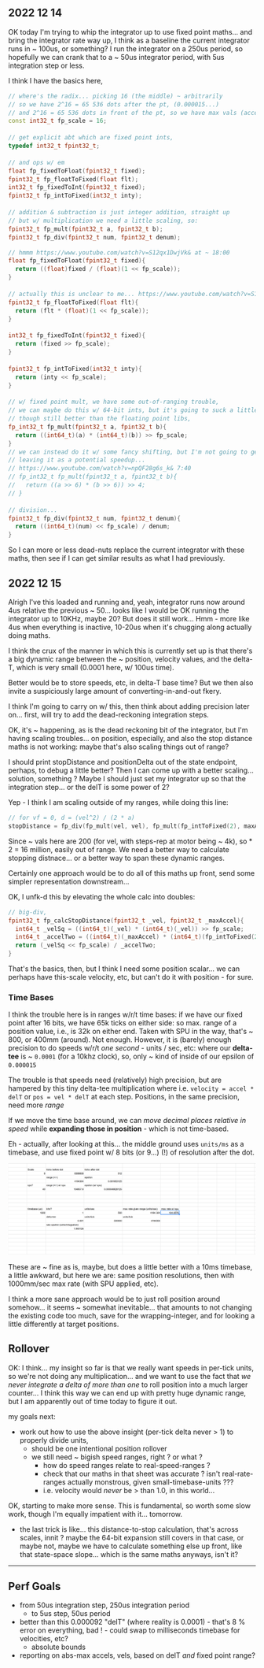 ## 2022 12 14 

OK today I'm trying to whip the integrator up to use fixed point maths... and bring the integrator rate way up, I think as a baseline the current integrator runs in ~ 100us, or something? I run the integrator on a 250us period, so hopefully we can crank that to a ~ 50us integrator period, with 5us integration step or less. 

I think I have the basics here, 

```cpp
// where's the radix... picking 16 (the middle) ~ arbitrarily 
// so we have 2^16 = 65 536 dots after the pt, (0.000015...)
// and 2^16 = 65 536 dots in front of the pt, so we have max vals (accel, pos, etc) +/- 32.5k, not bad, 
const int32_t fp_scale = 16;

// get explicit abt which are fixed point ints, 
typedef int32_t fpint32_t;

// and ops w/ em 
float fp_fixedToFloat(fpint32_t fixed);
fpint32_t fp_floatToFixed(float flt);
int32_t fp_fixedToInt(fpint32_t fixed);
fpint32_t fp_intToFixed(int32_t inty);

// addition & subtraction is just integer addition, straight up 
// but w/ multiplication we need a little scaling, so: 
fpint32_t fp_mult(fpint32_t a, fpint32_t b);
fpint32_t fp_div(fpint32_t num, fpint32_t denum);
```

```cpp
// hmmm https://www.youtube.com/watch?v=S12qx1DwjVk& at ~ 18:00 
float fp_fixedToFloat(fpint32_t fixed){
  return ((float)fixed / (float)(1 << fp_scale));
}

// actually this is unclear to me... https://www.youtube.com/watch?v=S12qx1DwjVk& at 16:57
fpint32_t fp_floatToFixed(float flt){
  return (flt * (float)(1 << fp_scale));
}

int32_t fp_fixedToInt(fpint32_t fixed){
  return (fixed >> fp_scale);
}

fpint32_t fp_intToFixed(int32_t inty){
  return (inty << fp_scale); 
}

// w/ fixed point mult, we have some out-of-ranging trouble, 
// we can maybe do this w/ 64-bit ints, but it's going to suck a little bit of time
// though still better than the floating point libs, 
fp_int32_t fp_mult(fpint32_t a, fpint32_t b){
  return ((int64_t)(a) * (int64_t)(b)) >> fp_scale;
}
// we can instead do it w/ some fancy shifting, but I'm not going to get into this yet: 
// leaving it as a potential speedup... 
// https://www.youtube.com/watch?v=npQF28g6s_k& 7:40 
// fp_int32_t fp_mult(fpint32_t a, fpint32_t b){
//   return ((a >> 6) * (b >> 6)) >> 4;
// }

// division...
fpint32_t fp_div(fpint32_t num, fpint32_t denum){
  return ((int64_t)(num) << fp_scale) / denum;
}
```

So I can more or less dead-nuts replace the current integrator with these maths, then see if I can get similar results as what I had previously. 

## 2022 12 15 

Alrigh I've this loaded and running and, yeah, integrator runs now around 4us relative the previous ~ 50... looks like I would be OK running the integrator up to 10KHz, maybe 20? But does it still work... Hmm - more like 4us when everything is inactive, 10-20us when it's chugging along actually doing maths. 

I think the crux of the manner in which this is currently set up is that there's a big dynamic range between the ~ position, velocity values, and the delta-T, which is very small (0.0001 here, w/ 100us time). 

Better would be to store speeds, etc, in delta-T base time? But we then also invite a suspiciously large amount of converting-in-and-out fkery. 

I think I'm going to carry on w/ this, then think about adding precision later on... first, will try to add the dead-reckoning integration steps. 

OK, it's ~ happening, as is the dead reckoning bit of the integrator, but I'm having scaling troubles... on position, especially, and also the stop distance maths is not working: maybe that's also scaling things out of range? 

I should print stopDistance and positionDelta out of the state endpoint, perhaps, to debug a little better? Then I can come up with a better scaling... solution, something ? Maybe I should just set my integrator up so that the integration step... or the delT is some power of 2? 

Yep - I think I am scaling outside of my ranges, while doing this line:

```cpp
// for vf = 0, d = (vel^2) / (2 * a)
stopDistance = fp_div(fp_mult(vel, vel), fp_mult(fp_intToFixed(2), maxAccel));
```

Since ~ vals here are 200 (for vel, with steps-rep at motor being ~ 4k), so * 2 = 16 million, easily out of range. We need a better way to calculate stopping distnace... or a better way to span these dynamic ranges. 

Certainly one approach would be to do all of this maths up front, send some simpler representation downstream... 

OK, I unfk-d this by elevating the whole calc into doubles:

```cpp
// big-div, 
fpint32_t fp_calcStopDistance(fpint32_t _vel, fpint32_t _maxAccel){
  int64_t _velSq = ((int64_t)(_vel) * (int64_t)(_vel)) >> fp_scale;
  int64_t _accelTwo = ((int64_t)(_maxAccel) * (int64_t)(fp_intToFixed(2))) >> fp_scale;
  return (_velSq << fp_scale) / _accelTwo;
}
```

That's the basics, then, but I think I need some position scalar... we can perhaps have this-scale velocity, etc, but can't do it with position - for sure. 

### Time Bases

I think the trouble here is in ranges w/r/t time bases: if we have our fixed point after 16 bits, we have 65k ticks on either side: so max. range of a position value, i.e., is 32k on either end. Taken with SPU in the way, that's ~ 800, or 400mm (around). Not enough. However, it is (barely) enough precision to do speeds w/r/t *one second* - units / sec, etc: where our **delta-tee** is ~ `0.0001` (for a 10khz clock), so, only ~ kind of inside of our epsilon of `0.000015` 

The trouble is that speeds need (relatively) high precision, but are hampered by this tiny delta-tee multiplication where i.e. `velocity = accel * delT` or `pos = vel * delT` at each step. Positions, in the same precision, need more *range* 

If we move the time base around, we can *move decimal places relative in speed* while **expanding those in position** - which is not time-based. 

Eh - actually, after looking at this... the middle ground uses `units/ms` as a timebase, and use fixed point w/ 8 bits (or 9...) (!) of resolution after the dot.

![fixedpoint-maths](images/2022-12-15_fixed-points-01.png)

These are ~ fine as is, maybe, but does a little better with a 10ms timebase, a little awkward, but here we are: same position resolutions, then with 1000mm/sec max rate (with SPU applied, etc). 

I think a more sane approach would be to just roll position around somehow... it seems ~ somewhat inevitable... that amounts to not changing the existing code too much, save for the wrapping-integer, and for looking a little differently at target positions. 

## Rollover

OK: I think... my insight so far is that we really want speeds in per-tick units, so we're not doing any multiplication... and we want to use the fact that *we never integrate a delta of more than one* to roll position into a much larger counter... I think this way we can end up with pretty huge dynamic range, but I am apparently out of time today to figure it out. 

my goals next:

- work out how to use the above insight (per-tick delta never > 1) to properly divide units, 
  - should be one intentional position rollover
  - we still need ~ bigish speed ranges, right ? or what ?
    - how do speed ranges relate to real-speed-ranges ? 
    - check that our maths in that sheet was accurate ? isn't real-rate-ranges actually monstrous, given small-timebase-units ??? 
    - i.e. velocity would *never* be > than 1.0, in this world...

OK, starting to make more sense. This is fundamental, so worth some slow work, though I'm equally impatient with it... tomorrow. 

- the last trick is like... this distance-to-stop calculation, that's across scales, innit ? maybe the 64-bit expansion still covers in that case, or maybe not, maybe we have to calculate something else up front, like that state-space slope... which is the same maths anyways, isn't it? 

---

## Perf Goals

- from 50us integration step, 250us integration period 
  - to 5us step, 50us period 
- better than this 0.000092 "delT" (where reality is 0.0001) - that's 8 % error on everything, bad ! - could swap to milliseconds timebase for velocities, etc? 
  - absolute bounds 
- reporting on abs-max accels, vels, based on delT *and* fixed point range?